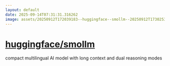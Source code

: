 ```yaml
---
layout: default
date: 2025-09-14T07:31:31.316262
image: assets/20250912T172039183--huggingface--smollm--20250912T173025325--cropped.png
---
```


# [huggingface/smollm](https://github.com/huggingface/smollm)

compact multilingual AI model with long context and dual reasoning modes
